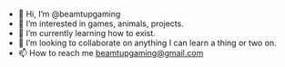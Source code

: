 - 👋 Hi, I’m @beamtupgaming
- 👀 I’m interested in games, animals, projects.
- 🌱 I’m currently learning how to exist.
- 💞️ I’m looking to collaborate on anything I can learn a thing or two on.
- 📫 How to reach me beamtupgaming@gmail.com
